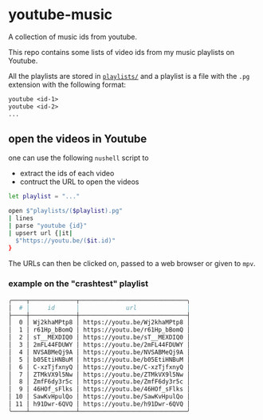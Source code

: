 # youtube-music
A collection of music ids from youtube.

This repo contains some lists of video ids from my music playlists on Youtube.

All the playlists are stored in [`playlists/`](playlists) and a playlist is
a file with the `.pg` extension with the following format:
```txt
youtube <id-1>
youtube <id-2>
...
```

## open the videos in Youtube
one can use the following `nushell` script to
- extract the ids of each video
- contruct the URL to open the videos

```bash
let playlist = "..."

open $"playlists/($playlist).pg"
| lines
| parse "youtube {id}"
| upsert url {|it|
  $"https://youtu.be/($it.id)"
}
```

The URLs can then be clicked on, passed to a web browser or given to `mpv`.

### example on the "crashtest" playlist
```bash
╭────┬─────────────┬──────────────────────────────╮
│  # │     id      │             url              │
├────┼─────────────┼──────────────────────────────┤
│  0 │ Wj2khaMPtp8 │ https://youtu.be/Wj2khaMPtp8 │
│  1 │ r61Hp_bBomQ │ https://youtu.be/r61Hp_bBomQ │
│  2 │ sT__MEXDIQ0 │ https://youtu.be/sT__MEXDIQ0 │
│  3 │ 2mFL44FDUWY │ https://youtu.be/2mFL44FDUWY │
│  4 │ NVSABMeQj9A │ https://youtu.be/NVSABMeQj9A │
│  5 │ b05EtiHNBuM │ https://youtu.be/b05EtiHNBuM │
│  6 │ C-xzTjfxnyQ │ https://youtu.be/C-xzTjfxnyQ │
│  7 │ ZTMkVX9l5Nw │ https://youtu.be/ZTMkVX9l5Nw │
│  8 │ ZmfF6dy3r5c │ https://youtu.be/ZmfF6dy3r5c │
│  9 │ 46HOf_sFlks │ https://youtu.be/46HOf_sFlks │
│ 10 │ SawKvHpulQo │ https://youtu.be/SawKvHpulQo │
│ 11 │ h91Dwr-6QVQ │ https://youtu.be/h91Dwr-6QVQ │
╰────┴─────────────┴──────────────────────────────╯
```
